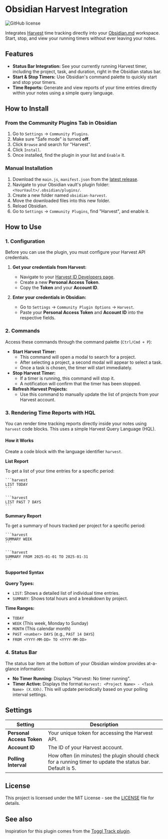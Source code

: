 # Obsidian Harvest Integration

![GitHub license](https://img.shields.io/github/license/nwbort/obsidian-harvest)

Integrates [Harvest](https://www.getharvest.com/) time tracking directly into your [Obsidian.md](https://obsidian.md) workspace. Start, stop, and view your running timers without ever leaving your notes.

## Features

*   **Status Bar Integration:** See your currently running Harvest timer, including the project, task, and duration, right in the Obsidian status bar.
*   **Start & Stop Timers:** Use Obsidian's command palette to quickly start and stop your timers.
*   **Time Reports:** Generate and view reports of your time entries directly within your notes using a simple query language.

## How to Install

### From the Community Plugins Tab in Obsidian

1.  Go to `Settings` -> `Community Plugins`.
2.  Make sure "Safe mode" is turned **off**.
3.  Click `Browse` and search for "Harvest".
4.  Click `Install`.
5.  Once installed, find the plugin in your list and `Enable` it.

### Manual Installation

1.  Download the `main.js`, `manifest.json` from the [latest release](https://github.com/nwbort/obsidian-harvest/releases).
2.  Navigate to your Obsidian vault's plugin folder: `<YourVault>/.obsidian/plugins/`.
3.  Create a new folder named `obsidian-harvest`.
4.  Move the downloaded files into this new folder.
5.  Reload Obsidian.
6.  Go to `Settings` -> `Community Plugins`, find "Harvest", and enable it.

## How to Use

### 1. Configuration

Before you can use the plugin, you must configure your Harvest API credentials.

1.  **Get your credentials from Harvest:**
    *   Navigate to your [Harvest ID Developers page](https://id.getharvest.com/developers).
    *   Create a new **Personal Access Token**.
    *   Copy the **Token** and your **Account ID**.

2.  **Enter your credentials in Obsidian:**
    *   Go to `Settings` -> `Community Plugin Options` -> `Harvest`.
    *   Paste your **Personal Access Token** and **Account ID** into the respective fields.

### 2. Commands

Access these commands through the command palette (`Ctrl/Cmd + P`):

*   **Start Harvest Timer:**
    *   This command will open a modal to search for a project.
    *   After selecting a project, a second modal will appear to select a task.
    *   Once a task is chosen, the timer will start immediately.
*   **Stop Harvest Timer:**
    *   If a timer is running, this command will stop it.
    *   A notification will confirm that the timer has been stopped.
*   **Refresh Harvest Projects:**
    *   Use this command to manually update the list of projects from your Harvest account.

### 3. Rendering Time Reports with HQL

You can render time tracking reports directly inside your notes using `harvest` code blocks. This uses a simple Harvest Query Language (HQL).

#### How it Works

Create a code block with the language identifier `harvest`.

**List Report**

To get a list of your time entries for a specific period:

````
```harvest
LIST TODAY
```
````

````
```harvest
LIST PAST 7 DAYS
```
````

**Summary Report**

To get a summary of hours tracked per project for a specific period:

````
```harvest
SUMMARY WEEK
```
````

````
```harvest
SUMMARY FROM 2025-01-01 TO 2025-01-31
```
````

#### Supported Syntax

**Query Types:**
*   `LIST`: Shows a detailed list of individual time entries.
*   `SUMMARY`: Shows total hours and a breakdown by project.

**Time Ranges:**
*   `TODAY`
*   `WEEK` (This week, Monday to Sunday)
*   `MONTH` (This calendar month)
*   `PAST <number> DAYS` (e.g., `PAST 14 DAYS`)
*   `FROM <YYYY-MM-DD> TO <YYYY-MM-DD>`


### 4. Status Bar

The status bar item at the bottom of your Obsidian window provides at-a-glance information:
*   **No Timer Running:** Displays "Harvest: No timer running".
*   **Timer Active:** Displays the format `Harvest: <Project Name> - <Task Name> (X.XXh)`. This will update periodically based on your polling interval settings.

## Settings

| Setting                 | Description                                                                                               |
| ----------------------- | --------------------------------------------------------------------------------------------------------- |
| **Personal Access Token** | Your unique token for accessing the Harvest API.                                                          |
| **Account ID**            | The ID of your Harvest account.                                                                           |
| **Polling Interval**      | How often (in minutes) the plugin should check for a running timer to update the status bar. Default is 5. |

## License

This project is licensed under the MIT License - see the [LICENSE](LICENSE) file for details.

## See also

Inspiration for this plugin comes from the [Toggl Track plugin](https://github.com/mcndt/obsidian-toggl-integration).
